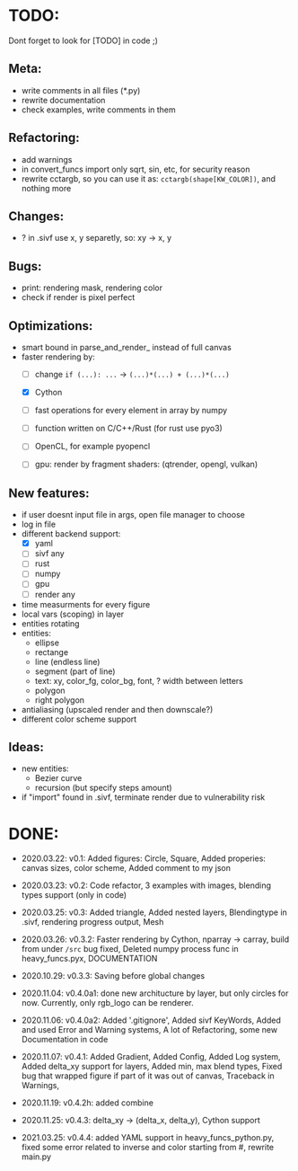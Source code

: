 # TODO:

Dont forget to look for [TODO] in code ;)



## Meta:
- write comments in all files (\*.py)
- rewrite documentation
- check examples, write comments in them



## Refactoring:
- add warnings
- in convert_funcs import only sqrt, sin, etc, for security reason
- rewrite cctargb, so you can use it as: `cctargb(shape[KW_COLOR])`, and nothing more



## Changes:
- ? in .sivf use x, y separetly, so: xy -> x, y



## Bugs:
- print: rendering <shape> mask, rendering <shape> color
- check if render is pixel perfect



## Optimizations:
- smart bound in parse_and_render_<shape> instead of full canvas
- faster rendering by:
  - [ ] change `if (...): ...` -> `(...)*(...) + (...)*(...)`
  - [x] Cython
  - [ ] fast operations for every element in array by numpy
  - [ ] function written on C/C++/Rust (for rust use pyo3)
  - [ ] OpenCL, for example pyopencl
  - [ ] gpu: render by fragment shaders: (qtrender, opengl, vulkan)



## New features:
- if user doesnt input file in args, open file manager to choose
- log in file
- different backend support:
  - [x] yaml
  - [ ] sivf any
  - [ ] rust
  - [ ] numpy
  - [ ] gpu
  - [ ] render any
- time measurments for every figure
- local vars (scoping) in layer
- entities rotating
- entities:
  - ellipse
  - rectange
  - line (endless line)
  - segment (part of line)
  - text: xy, color_fg, color_bg, font, ? width between letters
  - polygon
  - right polygon
- antialiasing (upscaled render and then downscale?)
- different color scheme support



## Ideas:
- new entities:
  - Bezier curve
  - recursion (but specify steps amount)
- if "import" found in .sivf, terminate render due to vulnerability risk





# DONE:
- 2020.03.22: v0.1: Added figures: Circle, Square, Added properies: canvas sizes, color scheme, Added comment to my json
- 2020.03.23: v0.2: Code refactor, 3 examples with images, blending types support (only in code)
- 2020.03.25: v0.3: Added triangle, Added nested layers, Blendingtype in .sivf, rendering progress output, Mesh
- 2020.03.26: v0.3.2: Faster rendering by Cython, nparray -> carray, build from under `/src` bug fixed, Deleted numpy process func in heavy_funcs.pyx, DOCUMENTATION

- 2020.10.29: v0.3.3: Saving before global changes
- 2020.11.04: v0.4.0a1: done new architucture by layer, but only circles for now.
  Currently, only rgb_logo can be renderer.
- 2020.11.06: v0.4.0a2: Added '.gitignore', Added sivf KeyWords,
  Added and used Error and Warning systems,
  A lot of Refactoring, some new Documentation in code
- 2020.11.07: v0.4.1: Added Gradient, Added Config, Added Log system,
  Added delta_xy support for layers, Added min, max blend types,
  Fixed bug that wrapped figure if part of it was out of canvas,
  Traceback in Warnings, 
- 2020.11.19: v0.4.2h: added combine
- 2020.11.25: v0.4.3: delta_xy -> (delta_x, delta_y), Cython support
- 2021.03.25: v0.4.4: added YAML support in heavy_funcs_python.py, fixed some error related to inverse and color starting from #, rewrite main.py



